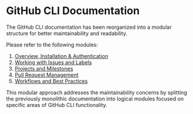 # GitHub CLI Documentation

The GitHub CLI documentation has been reorganized into a modular structure for better maintainability and readability.

Please refer to the following modules:

1. [Overview, Installation & Authentication](/github-cli/README.md)
2. [Working with Issues and Labels](/github-cli/issues.md)
3. [Projects and Milestones](/github-cli/projects.md)
4. [Pull Request Management](/github-cli/pull-requests.md)
5. [Workflows and Best Practices](/github-cli/workflows.md)

This modular approach addresses the maintainability concerns by splitting the previously monolithic documentation into logical modules focused on specific areas of GitHub CLI functionality.
